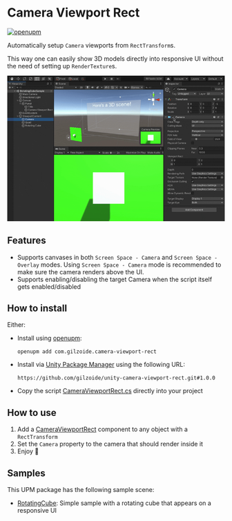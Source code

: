 # Camera Viewport Rect
[![openupm](https://img.shields.io/npm/v/com.gilzoide.camera-viewport-rect?label=openupm&registry_uri=https://package.openupm.com)](https://openupm.com/packages/com.gilzoide.camera-viewport-rect/)

Automatically setup `Camera` viewports from `RectTransform`s.

This way one can easily show 3D models directly into responsive UI without the need of setting up `RenderTexture`s.

![Demonstration of the CameraViewportRect script](Extras~/demo.gif)


## Features
- Supports canvases in both `Screen Space - Camera` and `Screen Space - Overlay` modes.
  Using `Screen Space - Camera` mode is recommended to make sure the camera renders above the UI.
- Supports enabling/disabling the target Camera when the script itself gets enabled/disabled


## How to install
Either:

- Install using [openupm](https://openupm.com/):
  ```
  openupm add com.gilzoide.camera-viewport-rect
  ```

- Install via [Unity Package Manager](https://docs.unity3d.com/Manual/upm-ui-giturl.html) using the following URL:
  ```
  https://github.com/gilzoide/unity-camera-viewport-rect.git#1.0.0
  ```

- Copy the script [CameraViewportRect.cs](Runtime/CameraViewportRect.cs) directly into your project


## How to use
1. Add a [CameraViewportRect](Runtime/CameraViewportRect.cs) component to any
   object with a `RectTransform`
2. Set the `Camera` property to the camera that should render inside it
3. Enjoy 🍾


## Samples
This UPM package has the following sample scene:
- [RotatingCube](Samples~/RotatingCube/RotatingCubeSample.unity): Simple sample with a rotating cube that appears on a responsive UI